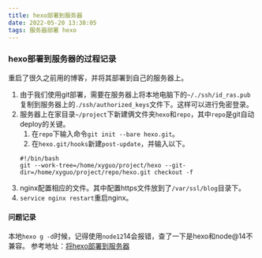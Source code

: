 ```yaml
---
title: hexo部署到服务器
date: 2022-05-20 13:38:05
tags: 服务器部署 hexo 
---
```


### hexo部署到服务器的过程记录

  重启了很久之前用的博客，并将其部署到自己的服务器上。
1. 由于我们使用git部署，需要在服务器上将本地电脑下的`~/./ssh/id_ras.pub`复制到服务器上的`./ssh/authorized_keys`文件下。这样可以进行免密登录。
2. 服务器上在家目录`~/project`下新建俩文件夹`hexo`和`repo`，其中`repo`是git自动deploy的关键。
   1. 在`repo`下输入命令`git init --bare hexo.git`。
   2. 在`hexo.git/hooks`新建`post-update`，并输入以下。
   ```
   #!/bin/bash
   git --work-tree=/home/xyguo/project/hexo --git-dir=/home/xyguo/project/repo/hexo.git checkout -f    
   ```
3. nginx配置相应的文件。其中配置https文件放到了`/var/ssl/blog`目录下。
4. `service nginx restart`重启nginx。
   
#### 问题记录
  本地`hexo g -d`时候，记得使用`node12`14会报错，查了一下是hexo和node@14不兼容。
  参考地址：[将hexo部署到服务器](https://hjxlog.com/posts/20191130a1.html)
